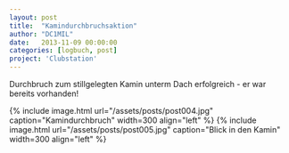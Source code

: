 ```yaml
---
layout: post
title:  "Kamindurchbruchsaktion"
author: "DC1MIL"
date:   2013-11-09 00:00:00
categories: [logbuch, post]
project: 'Clubstation'
---
```


Durchbruch zum stillgelegten Kamin unterm Dach erfolgreich - er war bereits vorhanden! 

{% include image.html url="/assets/posts/post004.jpg" caption="Kamindurchbruch" width=300 align="left" %}
{% include image.html url="/assets/posts/post005.jpg" caption="Blick in den Kamin" width=300 align="left" %}